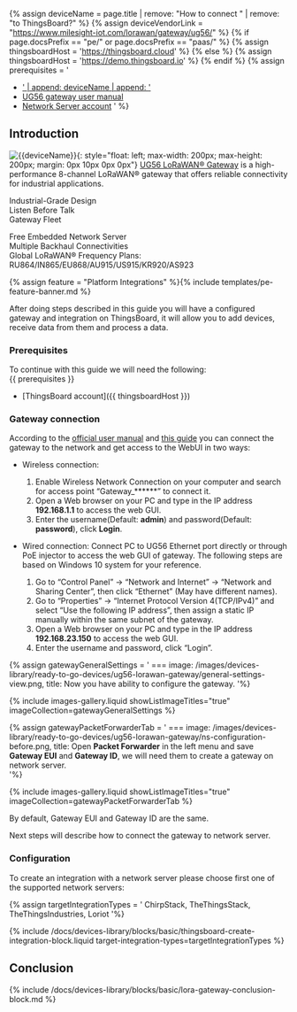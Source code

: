 
{% assign deviceName = page.title | remove: "How to connect " | remove: "to ThingsBoard?" %}
{% assign deviceVendorLink = "https://www.milesight-iot.com/lorawan/gateway/ug56/" %}
{% if page.docsPrefix == "pe/" or page.docsPrefix == "paas/" %}
{% assign thingsboardHost = 'https://thingsboard.cloud' %}
{% else %}
{% assign thingsboardHost = 'https://demo.thingsboard.io' %}
{% endif %}
{% assign prerequisites = '
- <a href="' | append: deviceVendorLink | append: '" target="_blank">' | append: deviceName | append: '</a>
- [UG56 gateway user manual](https://resource.milesight-iot.com/milesight/document/ug56-user-guide-en.pdf)
- [Network Server account](#configuration)
'
 %}

## Introduction

![{{deviceName}}](/images/devices-library/{{page.deviceImageFileName}}){: style="float: left; max-width: 200px; max-height: 200px; margin: 0px 10px 0px 0px"}
[UG56 LoRaWAN® Gateway]() is a high-performance 8-channel LoRaWAN® gateway that offers reliable connectivity for industrial applications.  
  
Industrial-Grade Design  
Listen Before Talk  
Gateway Fleet  
  
Free Embedded Network Server  
Multiple Backhaul Connectivities  
Global LoRaWAN® Frequency Plans:  
RU864/IN865/EU868/AU915/US915/KR920/AS923  

{% assign feature = "Platform Integrations" %}{% include templates/pe-feature-banner.md %}

After doing steps described in this guide you will have a configured gateway and integration on ThingsBoard, it will allow you to add devices, receive data from them and process a data.  

[//]: # (In this guide, we will [create integration on ThingsBoard]&#40;#create-integration-on-thingsboard&#41;.  )
[//]: # (After this we will [create uplink converter for integration]&#40;#create-uplink-converter-for-integration&#41;, and [configure integration]&#40;#configure-integration-on-thingsboard&#41;.  )
[//]: # (Then, to be sure that everything is OK we will [check connection of integration]&#40;#check-connection-of-integration-on-thingsboard&#41;.)

### Prerequisites

To continue with this guide we will need the following:  
{{ prerequisites }}
- [ThingsBoard account]({{ thingsboardHost }})

### Gateway connection

According to the [official user manual](https://resource.milesight-iot.com/milesight/document/ug56-user-guide-en.pdf) and [this guide](https://support.milesight-iot.com/support/solutions/articles/73000514278-how-to-connect-milesight-gateway-to-the-internet) you can connect the gateway to the network and get access to the WebUI in two ways:

- Wireless connection:
  1. Enable Wireless Network Connection on your computer and search for access point “Gateway_******” to connect it.
  2. Open a Web browser on your PC and type in the IP address **192.168.1.1** to access the web GUI.
  3. Enter the username(Default: **admin**) and password(Default: **password**), click **Login**.
  
- Wired connection:
  Connect PC to UG56 Ethernet port directly or through PoE injector to access the web GUI of gateway. The following steps are based on Windows 10 system for your reference.  

  1. Go to “Control Panel” → “Network and Internet” → “Network and Sharing Center”, then click “Ethernet” (May have different names).
  2. Go to “Properties” → “Internet Protocol Version 4(TCP/IPv4)” and select “Use the following IP address”, then assign a static IP manually within the same subnet of the gateway.
  3. Open a Web browser on your PC and type in the IP address **192.168.23.150** to access the web GUI.
  4. Enter the username and password, click “Login”.

{% assign gatewayGeneralSettings = '
    ===
        image: /images/devices-library/ready-to-go-devices/ug56-lorawan-gateway/general-settings-view.png,
        title: Now you have ability to configure the gateway.
'%}

{% include images-gallery.liquid showListImageTitles="true" imageCollection=gatewayGeneralSettings %}

{% assign gatewayPacketForwarderTab = '
    ===
        image: /images/devices-library/ready-to-go-devices/ug56-lorawan-gateway/ns-configuration-before.png,
        title: Open <b>Packet Forwarder</b> in the left menu and save <b>Gateway EUI</b> and <b>Gateway ID</b>, we will need them to create a gateway on network server.  
'%}

{% include images-gallery.liquid showListImageTitles="true" imageCollection=gatewayPacketForwarderTab %}

By default, Gateway EUI and Gateway ID are the same.  

Next steps will describe how to connect the gateway to network server.  

### Configuration

To create an integration with a network server please choose first one of the supported network servers:  

{% assign targetIntegrationTypes = '
ChirpStack,
TheThingsStack,
TheThingsIndustries,
Loriot
'%}

{% include /docs/devices-library/blocks/basic/thingsboard-create-integration-block.liquid target-integration-types=targetIntegrationTypes %}

## Conclusion

{% include /docs/devices-library/blocks/basic/lora-gateway-conclusion-block.md %}
